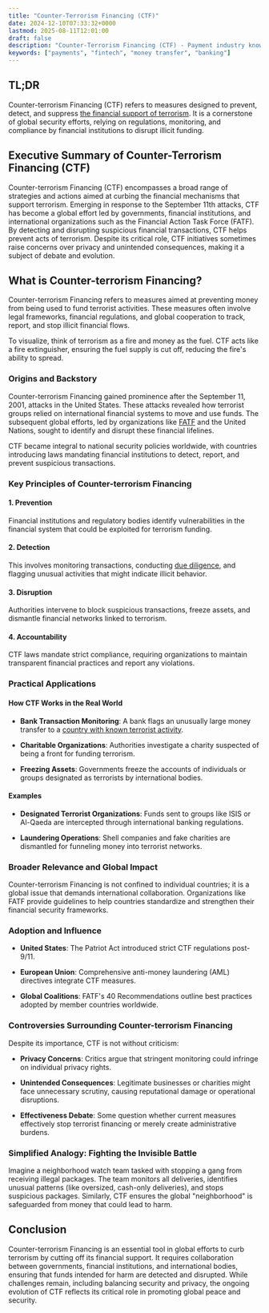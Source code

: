 ```yaml
---
title: "Counter-Terrorism Financing (CTF)"
date: 2024-12-10T07:33:32+0000
lastmod: 2025-08-11T12:01:00
draft: false
description: "Counter-Terrorism Financing (CTF) - Payment industry knowledge and insights"
keywords: ["payments", "fintech", "money transfer", "banking"]
---
```


## TL;DR

Counter-terrorism Financing (CTF) refers to measures designed to prevent, detect, and suppress [the financial support of terrorism](https://faisalkhanllc.xyz/resources/payments-wiki/t/terrorist-financing-tf/). It is a cornerstone of global security efforts, relying on regulations, monitoring, and compliance by financial institutions to disrupt illicit funding.

## Executive Summary of Counter-Terrorism Financing (CTF)

Counter-terrorism Financing (CTF) encompasses a broad range of strategies and actions aimed at curbing the financial mechanisms that support terrorism. Emerging in response to the September 11th attacks, CTF has become a global effort led by governments, financial institutions, and international organizations such as the Financial Action Task Force (FATF). By detecting and disrupting suspicious financial transactions, CTF helps prevent acts of terrorism. Despite its critical role, CTF initiatives sometimes raise concerns over privacy and unintended consequences, making it a subject of debate and evolution.

## What is Counter-terrorism Financing?

Counter-terrorism Financing refers to measures aimed at preventing money from being used to fund terrorist activities. These measures often involve legal frameworks, financial regulations, and global cooperation to track, report, and stop illicit financial flows.

To visualize, think of terrorism as a fire and money as the fuel. CTF acts like a fire extinguisher, ensuring the fuel supply is cut off, reducing the fire's ability to spread.

### Origins and Backstory

Counter-terrorism Financing gained prominence after the September 11, 2001, attacks in the United States. These attacks revealed how terrorist groups relied on international financial systems to move and use funds. The subsequent global efforts, led by organizations like [FATF](https://faisalkhanllc.xyz/resources/payments-wiki/f/fatf/) and the United Nations, sought to identify and disrupt these financial lifelines.

CTF became integral to national security policies worldwide, with countries introducing laws mandating financial institutions to detect, report, and prevent suspicious transactions.

### Key Principles of Counter-terrorism Financing

#### 1. Prevention

Financial institutions and regulatory bodies identify vulnerabilities in the financial system that could be exploited for terrorism funding.

#### 2. Detection

This involves monitoring transactions, conducting [due diligence](https://faisalkhanllc.xyz/resources/payments-wiki/d/due-diligence-dd/), and flagging unusual activities that might indicate illicit behavior.

#### 3. Disruption

Authorities intervene to block suspicious transactions, freeze assets, and dismantle financial networks linked to terrorism.

#### 4. Accountability

CTF laws mandate strict compliance, requiring organizations to maintain transparent financial practices and report any violations.

### Practical Applications

#### How CTF Works in the Real World

- **Bank Transaction Monitoring**: A bank flags an unusually large money transfer to a [country with known terrorist activity](https://faisalkhanllc.xyz/resources/payments-wiki/a/anti-money-laundering-aml/).

- **Charitable Organizations**: Authorities investigate a charity suspected of being a front for funding terrorism.

- **Freezing Assets**: Governments freeze the accounts of individuals or groups designated as terrorists by international bodies.

#### Examples

- **Designated Terrorist Organizations**: Funds sent to groups like ISIS or Al-Qaeda are intercepted through international banking regulations.

- **Laundering Operations**: Shell companies and fake charities are dismantled for funneling money into terrorist networks.

### Broader Relevance and Global Impact

Counter-terrorism Financing is not confined to individual countries; it is a global issue that demands international collaboration. Organizations like FATF provide guidelines to help countries standardize and strengthen their financial security frameworks.

### Adoption and Influence

- **United States**: The Patriot Act introduced strict CTF regulations post-9/11.

- **European Union**: Comprehensive anti-money laundering (AML) directives integrate CTF measures.

- **Global Coalitions**: FATF's 40 Recommendations outline best practices adopted by member countries worldwide.

### Controversies Surrounding Counter-terrorism Financing

Despite its importance, CTF is not without criticism:

- **Privacy Concerns**: Critics argue that stringent monitoring could infringe on individual privacy rights.

- **Unintended Consequences**: Legitimate businesses or charities might face unnecessary scrutiny, causing reputational damage or operational disruptions.

- **Effectiveness Debate**: Some question whether current measures effectively stop terrorist financing or merely create administrative burdens.

### Simplified Analogy: Fighting the Invisible Battle

Imagine a neighborhood watch team tasked with stopping a gang from receiving illegal packages. The team monitors all deliveries, identifies unusual patterns (like oversized, cash-only deliveries), and stops suspicious packages. Similarly, CTF ensures the global "neighborhood" is safeguarded from money that could lead to harm.

## Conclusion

Counter-terrorism Financing is an essential tool in global efforts to curb terrorism by cutting off its financial support. It requires collaboration between governments, financial institutions, and international bodies, ensuring that funds intended for harm are detected and disrupted. While challenges remain, including balancing security and privacy, the ongoing evolution of CTF reflects its critical role in promoting global peace and security.